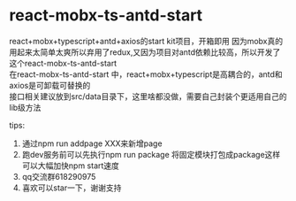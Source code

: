 # react-mobx-ts-antd-start  
react+mobx+typescript+antd+axios的start kit项目，开箱即用 
因为mobx真的用起来太简单太爽所以弃用了redux,又因为项目对antd依赖比较高，所以开发了这个react-mobx-ts-antd-start  
在react-mobx-ts-antd-start  中，react+mobx+typescript是高耦合的，antd和axios是可卸载可替换的  
接口相关建议放到src/data目录下，这里啥都没做，需要自己封装个更适用自己的lib级方法



tips:
1. 通过npm run addpage XXX来新增page
2. 跑dev服务前可以先执行npm run package 将固定模块打包成package这样可以大幅加快npm start速度
3. qq交流群618290975
4. 喜欢可以star一下，谢谢支持